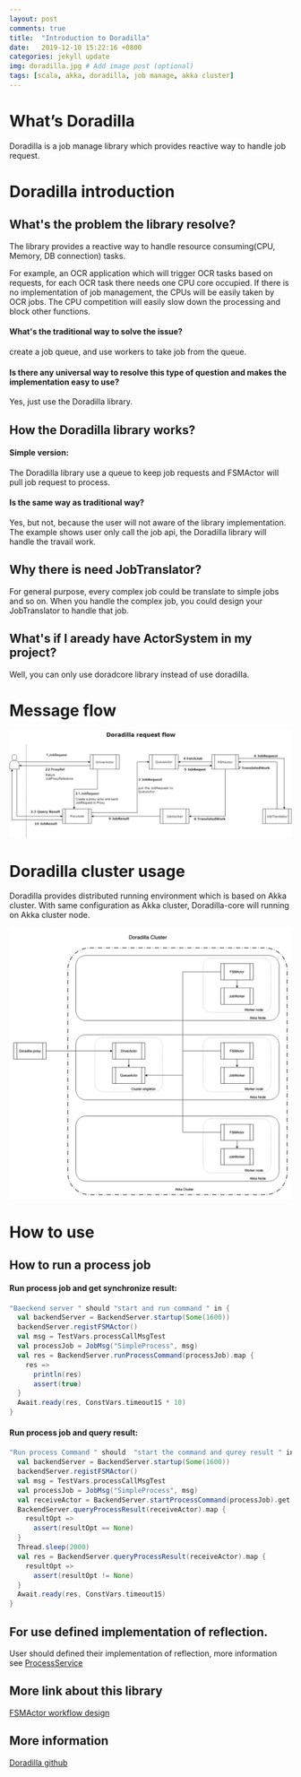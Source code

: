 ```yaml
---
layout: post
comments: true
title:  "Introduction to Doradilla"
date:   2019-12-10 15:22:16 +0800
categories: jekyll update
img: doradilla.jpg # Add image post (optional)
tags: [scala, akka, doradilla, job manage, akka cluster]
---
```


# What’s Doradilla

Doradilla is a job manage library which provides reactive way to handle job request.


# Doradilla introduction

## What's the problem the library resolve?

The library provides a reactive way to handle resource consuming(CPU, Memory, DB connection) tasks.

For example, an OCR application which will trigger OCR tasks based on requests, for each OCR task there needs one CPU core occupied. If there is no implementation of job management, the CPUs will be easily taken by OCR jobs. The CPU competition will easily slow down the processing and block other functions.

#### What's the traditional way to solve the issue?

create a job queue, and use workers to take job from the queue.

#### Is there any universal way to resolve this type of question and makes the implementation easy to use?

Yes, just use the Doradilla library.

## How the Doradilla library works?

#### Simple version:

The Doradilla library use a queue to keep job requests and FSMActor will pull job request to process.

#### Is the same way as traditional way?

Yes, but not, because the user will not aware of the library implementation. The example shows user only call the job api, the Doradilla library will handle the travail work.

## Why there is need JobTranslator?

For general purpose, every complex job could be translate to simple jobs and so on. When you handle the complex job, you could design your JobTranslator to handle that job.

## What's if I aready have ActorSystem in my project?

Well, you can only use doradcore library instead of use doradilla.



# Message flow

![message flow](/media/doradilla/msgflow.jpg)


# Doradilla cluster usage

Doradilla provides distributed running environment which is based on Akka cluster. With same configuration as Akka cluster, Doradilla-core will running on Akka cluster node.

![dora cluster](/media/doradilla/dora-cluster.png)


# How to use

## How to run a process job
#### Run process job and get synchronize result:
```scala
"Baeckend server " should "start and run command " in {
  val backendServer = BackendServer.startup(Some(1600))
  backendServer.registFSMActor()
  val msg = TestVars.processCallMsgTest
  val processJob = JobMsg("SimpleProcess", msg)
  val res = BackendServer.runProcessCommand(processJob).map {
    res =>
      println(res)
      assert(true)
  }
  Await.ready(res, ConstVars.timeout1S * 10)
}
```

#### Run process job and query result:

``` scala
"Run process Command " should  "start the command and qurey result " in {
  val backendServer = BackendServer.startup(Some(1600))
  backendServer.registFSMActor()
  val msg = TestVars.processCallMsgTest
  val processJob = JobMsg("SimpleProcess", msg)
  val receiveActor = BackendServer.startProcessCommand(processJob).get
  BackendServer.queryProcessResult(receiveActor).map {
    resultOpt =>
      assert(resultOpt == None)
  }
  Thread.sleep(2000)
  val res = BackendServer.queryProcessResult(receiveActor).map {
    resultOpt =>
      assert(resultOpt != None)
  }
  Await.ready(res, ConstVars.timeout1S)
}
```

## For use defined implementation of reflection.
User should defined their implementation of reflection, more information see [ProcessService](https://github.com/wherby/doradilla/tree/master/docs/doradilla-core/util/ProcessService.md)

## More link about this library

[FSMActor workflow design](https://wherby.github.io/fsmactor-design/)

## More information

[Doradilla github](https://github.com/wherby/doradilla)

[jekyll-docs]: https://jekyllrb.com/docs/home
[jekyll-gh]:   https://github.com/jekyll/jekyll
[jekyll-talk]: https://talk.jekyllrb.com/
